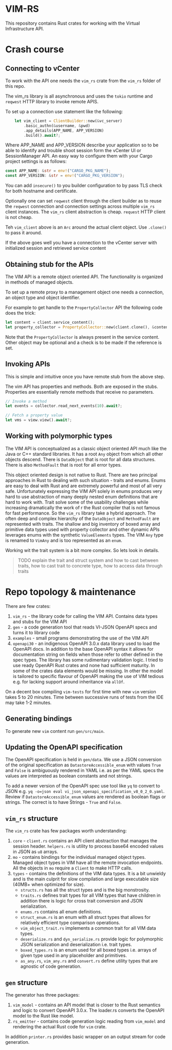 # VIM-RS

This repository contains Rust crates for working with the Virtual Infrastructure API.

# Crash course

## Connecting to vCenter
To work with the API one needs the `vim_rs` crate from the `vim_rs` folder of this repo.

The vim_rs library is all asynchronous and uses the `tokio` runtime and `reqwest` HTTP library to
invoke remote APIS.

To set up a connection use statement like the following:

```rust
    let vim_client = ClientBuilder::new(&vc_server)
        .basic_authn(&username, &pwd)
        .app_details(APP_NAME, APP_VERSION)
        .build().await?;
```
Where APP_NAME and APP_VERSION describe your application so to be able to identify and trouble shoot
session form the vCenter UI or SessionManager API. An easy way to configure them with your Cargo
project settings is as follows:
```rust
const APP_NAME: &str = env!("CARGO_PKG_NAME");
const APP_VERSION: &str = env!("CARGO_PKG_VERSION");
```
You can add `insecure()` to you builder configuration to by pass TLS check for both hostname and
certificate.

Optionally one can set `reqwest` client through the client builder as to reuse the `reqwest`
connection and connection settings across multiple `vim_rs` client instances. The `vim_rs` client
abstraction is cheap. `request` HTTP client is not cheap.

Teh `vim_client` above is an `Arc` around the actual client object. Use `.clone()` to pass it
around.

If the above goes well you have a connection to the vCenter server with initialized session and
retrieved service content

## Obtaining stub for the APIs
The VIM API is a remote object oriented API. The functionality is organized in methods of managed
objects.

To set up a remote proxy to a management object one needs a connection, an object type and object
identifier.

For example to get handle to the `PropertyCollector` API the following code does the trick:
```rust
let content = client.service_content();
let property_collector = PropertyCollector::new(client.clone(), &content.property_collector.value);
```
Note that the `PropertyCollector` is always present in the service content. Other object may be
optional and a check is to be made if the reference is set.


## Invoking APIs
This is simple and intuitive once you have remote stub from the above step.

The vim API has properties and methods. Both are exposed in the stubs. Properties are essentially
remote methods that receive no parameters.

```rust
// Invoke a method
let events = collector.read_next_events(10).await?;

// Fetch a property value
let vms = view.view().await?;
```

## Working with polymorphic types
The VIM API is conceptualized as a classic object oriented API much like the Java or C++ standard
libraries. It has a root `Any` object from which all other objects descend. There is `DataObject`
that is root for all data structures. There is also `MethodFault` that is root for all error types.

This object oriented design is not native to Rust. There are two principal approaches in Rust to
dealing with such situation - traits and enums. Enums are easy to deal with Rust and are extremely
powerful and most of all very safe. Unfortunately expressing the VIM API solely in enums produces
very hard to use abstraction of many deeply nested enum definitions that are hard to work with. 
Trait solve some of the usability challenges while increasing dramatically the work of r the Rust
compiler that is not famous for fast performance. So the `vim_rs` library take a hybrid approach.
The often deep and complex hierarchy of the `DataObject` and `MethodFault` are represented with
traits. The shallow and big inventory of boxed array and primitive data types used with property 
collector and other dynamic APIs leverages enums with the synthetic `ValueElements` types. The VIM
`Any` type is renamed to `VimAny` and is too represented as an `enum`.

Working wit the trait system is a bit more complex. So lets look in details. 

> TODO explain the trait and struct system and how to cast between traits, how to cast trait to
> concrete type, how to access data through traits 



# Repo topology & maintenance

There are few crates:

1. `vim_rs` - the library code for calling the VIM API. Contains data types and stubs for the VIM
   API
2. `gen` - a code generation tool that reads VI-JSON OpenAPI specs and turns it to library code
3. `examples` - small programs demonstrating the use of the VIM API
5. `openapi30` - an indigenous OpenAPI 3.0.x data library used to load the OpenAPI docs. In addition
   to the base OpenAPI syntax it allows for documentation string on fields when those refer to other
   defined in the spec types. The library has some rudimentary validation logic. I tried to use
   ready OpenAPI Rust crates and none had sufficient maturity. In some of the crates data elements
   would be missing. In other the model is tailored to specific flavour of OpenAPI making the use of
   VIM tedious e.g. for lacking support around inheritance via `allOf`.

On a decent box compiling `vim-tests` for first time with new `vim` version takes 5 to 20 minutes.
Time between successive runs of tests from the IDE may take 1-2 minutes.

## Generating bindings

To generate new `vim` content run `gen/src/main`.

## Updating the OpenAPI specification

The OpenAPI specification is held in `gen/data`. We use a JSON conversion of the original
specification as `DatastoreAccessible_enum` with values `True` and `False` is ambiguously rendered in
YAML i.e. as per the YAML specs the values are interpreted as boolean constants and not strings.

To add a newer version of the OpenAPI spec use tool like `yq` to convert to JSON e.g. `yq -o=json
eval vi_json_openapi_specification_v8_0_2_0.yaml`. Review if `DatastoreAccessible_enum` values are
rendered as boolean flags or strings. The correct is to have Strings - `True` and `False`.

## `vim_rs` structure

The `vim_rs` crate has few packages worth understanding:

1. `core` - `client.rs` contains an API client abstraction that manages the session header.
   `helpers.rs` is utility to process base64 encoded values in JSON as `u8` arrays.
2. `mo` - contains bindings for the individual managed object types. Managed object types in VIM
   have all the remote invocation endpoints. All the objects in `mo` require a `Client` to make HTTP
   calls.
3. `types` - contains the definitions of the VIM data types. It is a bit unwieldy and is the main
   culprit for slow compilation and large executable size (40MB+ when optimized for size). 
    * `structs.rs` has all the struct types and is the big monstrosity. 
    * `traits.rs` defines trait types for all VIM types that have children in addition there is
      logic for cross trait conversion and JSON serialization. 
    * `enums.rs` contains all enum definitions. 
    * `struct_enum.rs` is an enum with all struct types that allows for relatively efficient type
      comparison operations. 
    * `vim_object_trait.rs` implements a common trait for all VIM data types. 
    * `deserialize.rs` and `dyn_serialize.rs` provide logic for polymorphic JSON serialization and
      deserialization i.e. trait types. 
    * `boxed_types.rs` is an enum used for all boxed types i.e. arrays of given type used in any
      placeholder and primitives. 
    * `as_any.rs`, `vim_any.rs` and `convert.rs` define utility types that are agnostic of code
      generation.
 
## `gen` structure

The generator has three packages:

1. `vim_model` - contains an API model that is closer to the Rust semantics and logic to convert
   OpenAPI 3.0.x. The loader.rs converts the OpenAPI model to the Rust like model.
1. `rs_emitter` - contains code generation logic reading from `vim_model` and rendering the actual
   Rust code for `vim` crate.

In addition `printer.rs` provides basic wrapper on an output stream for code generation.
